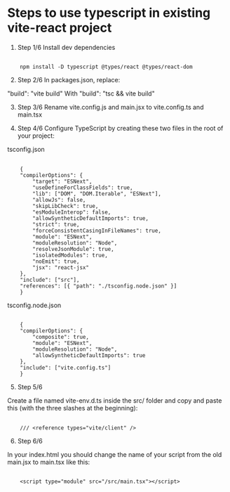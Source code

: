 
Steps to use typescript in existing vite-react project 
==========================================
1) Step 1/6
Install dev dependencies

##
		npm install -D typescript @types/react @types/react-dom

2) Step 2/6
In packages.json, replace:

"build": "vite build"
With 
"build": "tsc && vite build"

3) Step 3/6
Rename vite.config.js and main.jsx to vite.config.ts and main.tsx

4) Step 4/6
Configure TypeScript by creating these two files in the root of your project:

tsconfig.json
##
		{
  		"compilerOptions": {
    		"target": "ESNext",
    		"useDefineForClassFields": true,
    		"lib": ["DOM", "DOM.Iterable", "ESNext"],
    		"allowJs": false,
    		"skipLibCheck": true,
    		"esModuleInterop": false,
    		"allowSyntheticDefaultImports": true,
    		"strict": true,
    		"forceConsistentCasingInFileNames": true,
    		"module": "ESNext",
    		"moduleResolution": "Node",
    		"resolveJsonModule": true,
    		"isolatedModules": true,
    		"noEmit": true,
    		"jsx": "react-jsx"
  		},
  		"include": ["src"],
  		"references": [{ "path": "./tsconfig.node.json" }]
		}
	
tsconfig.node.json
##
		{
  		"compilerOptions": {
    		"composite": true,
    		"module": "ESNext",
    		"moduleResolution": "Node",
    		"allowSyntheticDefaultImports": true
  		},
  		"include": ["vite.config.ts"]
		}
5) Step 5/6

Create a file named vite-env.d.ts inside the src/ folder and copy and paste this (with the three slashes at the beginning):
##
		/// <reference types="vite/client" />
6) Step 6/6

In your index.html you should change the name of your script from the old main.jsx to main.tsx like this:
##
		<script type="module" src="/src/main.tsx"></script>